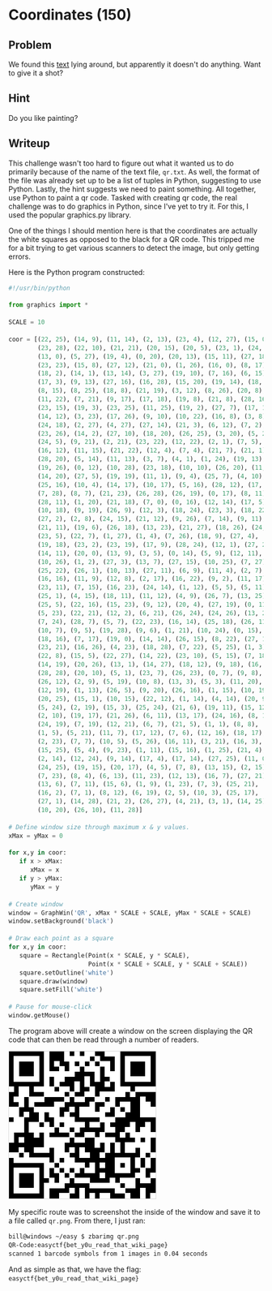# Coordinates (150)

## Problem

We found this [text](files/qr.txt) lying around, but apparently it doesn't do anything. Want to give it a shot?

## Hint

Do you like painting?

## Writeup

This challenge wasn't too hard to figure out what it wanted us to do primarily because of the name of the text file, `qr.txt`.
As well, the format of the file was already set up to be a list of tuples in Python, suggesting to use Python.
Lastly, the hint suggests we need to paint something.
All together, use Python to paint a qr code.
Tasked with creating qr code, the real challenge was to do graphics in Python, since I've yet to try it.
For this, I used the popular graphics.py library.  

One of the things I should mention here is that the coordinates are actually the white squares as opposed to the black for a QR code.
This tripped me for a bit trying to get various scanners to detect the image, but only getting errors.  

Here is the Python program constructed:  

```python
#!/usr/bin/python

from graphics import *

SCALE = 10

coor = [(22, 25), (14, 9), (11, 14), (2, 13), (23, 4), (12, 27), (15, 0),
        (23, 28), (22, 10), (21, 21), (20, 15), (20, 5), (23, 1), (24, 8),
        (13, 0), (5, 27), (19, 4), (0, 20), (20, 13), (15, 11), (27, 18),
        (23, 23), (15, 8), (27, 12), (21, 0), (1, 26), (16, 0), (8, 17),
        (18, 2), (14, 1), (13, 14), (3, 27), (19, 10), (7, 16), (6, 15),
        (17, 3), (9, 13), (27, 16), (16, 28), (15, 20), (19, 14), (18, 13),
        (8, 15), (8, 25), (18, 8), (21, 19), (3, 12), (8, 26), (20, 8),
        (11, 22), (7, 21), (9, 17), (17, 18), (19, 8), (21, 8), (28, 16),
        (23, 15), (19, 3), (23, 25), (11, 25), (19, 2), (27, 7), (17, 1),
        (14, 12), (3, 23), (17, 26), (9, 10), (10, 22), (16, 8), (3, 8),
        (24, 18), (2, 27), (4, 27), (27, 14), (21, 3), (6, 12), (7, 2),
        (23, 26), (14, 2), (27, 10), (18, 20), (26, 25), (3, 20), (5, 2),
        (24, 5), (9, 21), (2, 21), (23, 22), (12, 22), (2, 1), (7, 5),
        (16, 12), (11, 15), (21, 22), (12, 4), (7, 4), (21, 7), (21, 1),
        (28, 20), (5, 14), (11, 13), (3, 7), (4, 1), (1, 24), (19, 13),
        (19, 26), (0, 12), (10, 28), (23, 18), (10, 10), (26, 20), (11, 21),
        (14, 20), (27, 5), (19, 19), (11, 1), (9, 4), (25, 7), (4, 10),
        (25, 16), (10, 4), (14, 17), (10, 17), (5, 16), (28, 12), (17, 17),
        (7, 28), (8, 7), (21, 23), (26, 28), (26, 19), (0, 17), (8, 11),
        (28, 11), (1, 20), (21, 18), (7, 0), (0, 16), (12, 14), (17, 5),
        (10, 18), (9, 19), (26, 9), (12, 3), (18, 24), (23, 3), (18, 22),
        (27, 2), (2, 8), (24, 15), (21, 12), (9, 26), (7, 14), (9, 11),
        (21, 11), (19, 6), (26, 18), (13, 23), (21, 27), (18, 26), (24, 1),
        (23, 5), (22, 7), (1, 27), (1, 4), (7, 26), (18, 9), (27, 4),
        (19, 18), (23, 2), (23, 19), (17, 9), (28, 24), (12, 1), (27, 22),
        (14, 11), (20, 0), (13, 9), (3, 5), (0, 14), (5, 9), (12, 11),
        (10, 26), (1, 2), (27, 3), (13, 7), (27, 15), (10, 25), (7, 27),
        (25, 22), (26, 1), (10, 13), (27, 11), (6, 9), (11, 4), (2, 7),
        (16, 16), (11, 9), (12, 8), (2, 17), (16, 22), (9, 2), (11, 17),
        (23, 11), (7, 15), (16, 23), (24, 14), (1, 12), (5, 5), (5, 11),
        (25, 1), (4, 15), (18, 11), (11, 12), (4, 9), (26, 7), (13, 25),
        (25, 5), (22, 16), (15, 23), (9, 12), (20, 4), (27, 19), (0, 11),
        (5, 23), (22, 21), (12, 2), (6, 21), (26, 24), (24, 26), (13, 22),
        (7, 24), (28, 7), (5, 7), (22, 23), (16, 14), (25, 18), (26, 11),
        (10, 7), (9, 5), (19, 28), (9, 6), (1, 21), (10, 24), (0, 15),
        (18, 16), (7, 17), (19, 0), (14, 14), (26, 15), (8, 22), (27, 17),
        (23, 21), (16, 26), (4, 23), (18, 28), (7, 22), (5, 25), (1, 3),
        (22, 8), (15, 5), (22, 27), (14, 22), (23, 10), (5, 15), (7, 18),
        (14, 19), (20, 26), (13, 1), (14, 27), (18, 12), (9, 18), (16, 10),
        (28, 28), (20, 10), (5, 1), (23, 7), (26, 23), (0, 7), (9, 8),
        (26, 12), (2, 9), (5, 19), (10, 8), (13, 3), (5, 3), (11, 20),
        (12, 19), (1, 13), (26, 5), (9, 20), (26, 16), (1, 15), (10, 19),
        (20, 25), (15, 1), (10, 15), (22, 12), (1, 14), (4, 14), (20, 9),
        (5, 24), (2, 19), (15, 3), (25, 24), (21, 6), (19, 11), (15, 12),
        (2, 10), (19, 17), (21, 26), (6, 11), (13, 17), (24, 16), (8, 18),
        (24, 19), (7, 19), (12, 21), (6, 7), (21, 5), (1, 1), (8, 8),
        (1, 5), (5, 21), (11, 7), (17, 12), (7, 6), (12, 16), (18, 17),
        (2, 23), (7, 7), (10, 5), (5, 26), (16, 11), (3, 21), (16, 3),
        (15, 25), (5, 4), (9, 23), (1, 11), (15, 16), (1, 25), (21, 4),
        (2, 14), (12, 24), (9, 14), (17, 4), (17, 14), (27, 25), (11, 0),
        (24, 25), (19, 15), (20, 17), (4, 5), (7, 8), (13, 15), (2, 15),
        (7, 23), (8, 4), (6, 13), (11, 23), (12, 13), (16, 7), (27, 21),
        (13, 6), (7, 11), (15, 6), (1, 9), (1, 23), (7, 3), (25, 21),
        (16, 2), (7, 1), (8, 12), (6, 19), (2, 5), (10, 3), (25, 17),
        (27, 1), (14, 28), (21, 2), (26, 27), (4, 21), (3, 1), (14, 25),
        (10, 20), (26, 10), (11, 28)]

# Define window size through maximum x & y values.
xMax = yMax = 0

for x,y in coor:
   if x > xMax:
      xMax = x
   if y > yMax:
      yMax = y

# Create window
window = GraphWin('QR', xMax * SCALE + SCALE, yMax * SCALE + SCALE)
window.setBackground('black')

# Draw each point as a square
for x,y in coor:
   square = Rectangle(Point(x * SCALE, y * SCALE),
                      Point(x * SCALE + SCALE, y * SCALE + SCALE))
   square.setOutline('white')
   square.draw(window)
   square.setFill('white')

# Pause for mouse-click
window.getMouse()
```  

The program above will create a window on the screen displaying the QR code that can then be read through a number of readers.  

![Generated QR Code](images/qr.png)  

My specific route was to screenshot the inside of the window and save it to a file called `qr.png`.
From there, I just ran:  

```sh
bill@windows ~/easy $ zbarimg qr.png
QR-Code:easyctf{bet_y0u_read_that_wiki_page}
scanned 1 barcode symbols from 1 images in 0.04 seconds
```  

And as simple as that, we have the flag: `easyctf{bet_y0u_read_that_wiki_page}`
